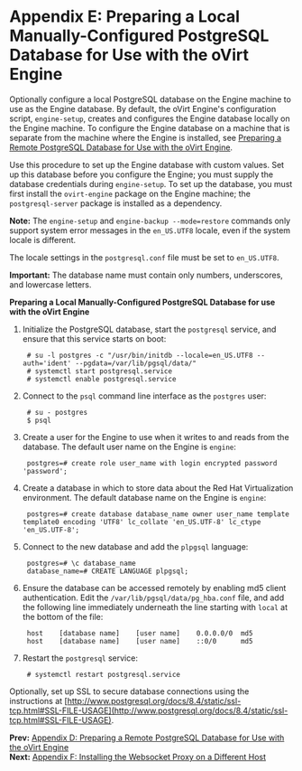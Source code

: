 # Appendix E: Preparing a Local Manually-Configured PostgreSQL Database for Use with the oVirt Engine

Optionally configure a local PostgreSQL database on the Engine machine to use as the Engine database. By default, the oVirt Engine's configuration script, `engine-setup`, creates and configures the Engine database locally on the Engine machine. To configure the Engine database on a machine that is separate from the machine where the Engine is installed, see [Preparing a Remote PostgreSQL Database for Use with the oVirt Engine](appe-Preparing_a_Remote_PostgreSQL_Database_for_Use_with_the_oVirt_Engine).

Use this procedure to set up the Engine database with custom values. Set up this database before you configure the Engine; you must supply the database credentials during `engine-setup`. To set up the database, you must first install the `ovirt-engine` package on the Engine machine; the `postgresql-server` package is installed as a dependency.

**Note:** The `engine-setup` and `engine-backup --mode=restore` commands only support system error messages in the `en_US.UTF8` locale, even if the system locale is different.

The locale settings in the `postgresql.conf` file must be set to `en_US.UTF8`.

**Important:** The database name must contain only numbers, underscores, and lowercase letters.

**Preparing a Local Manually-Configured PostgreSQL Database for use with the oVirt Engine**

1. Initialize the PostgreSQL database, start the `postgresql` service, and ensure that this service starts on boot:

        # su -l postgres -c "/usr/bin/initdb --locale=en_US.UTF8 --auth='ident' --pgdata=/var/lib/pgsql/data/"
        # systemctl start postgresql.service
        # systemctl enable postgresql.service

2. Connect to the `psql` command line interface as the `postgres` user:

        # su - postgres
        $ psql

3. Create a user for the Engine to use when it writes to and reads from the database. The default user name on the Engine is `engine`:

        postgres=# create role user_name with login encrypted password 'password';

4. Create a database in which to store data about the Red Hat Virtualization environment. The default database name on the Engine is `engine`:

        postgres=# create database database_name owner user_name template template0 encoding 'UTF8' lc_collate 'en_US.UTF-8' lc_ctype 'en_US.UTF-8';

5. Connect to the new database and add the `plpgsql` language:

        postgres=# \c database_name
        database_name=# CREATE LANGUAGE plpgsql;

6. Ensure the database can be accessed remotely by enabling md5 client authentication. Edit the `/var/lib/pgsql/data/pg_hba.conf` file, and add the following line immediately underneath the line starting with `local` at the bottom of the file:

        host    [database name]    [user name]    0.0.0.0/0  md5
        host    [database name]    [user name]    ::0/0      md5

7. Restart the `postgresql` service:

        # systemctl restart postgresql.service

Optionally, set up SSL to secure database connections using the instructions at [http://www.postgresql.org/docs/8.4/static/ssl-tcp.html#SSL-FILE-USAGE](http://www.postgresql.org/docs/8.4/static/ssl-tcp.html#SSL-FILE-USAGE).

**Prev:** [Appendix D: Preparing a Remote PostgreSQL Database for Use with the oVirt Engine](appe-Preparing_a_Remote_PostgreSQL_Database_for_Use_with_the_oVirt_Engine) <br>
**Next:** [Appendix F: Installing the Websocket Proxy on a Different Host](appe-Installing_the_Websocket_Proxy_on_a_different_host)
